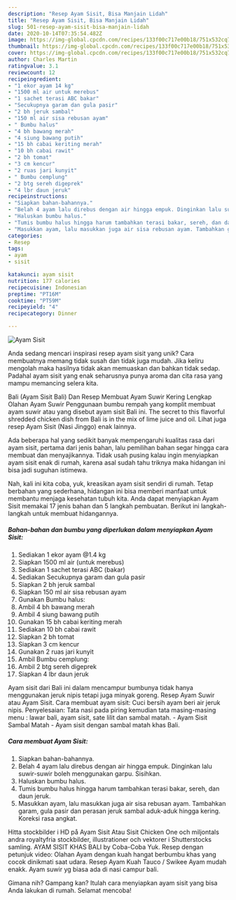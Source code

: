 ```yaml
---
description: "Resep Ayam Sisit, Bisa Manjain Lidah"
title: "Resep Ayam Sisit, Bisa Manjain Lidah"
slug: 501-resep-ayam-sisit-bisa-manjain-lidah
date: 2020-10-14T07:35:54.482Z
image: https://img-global.cpcdn.com/recipes/133f00c717e00b18/751x532cq70/ayam-sisit-foto-resep-utama.jpg
thumbnail: https://img-global.cpcdn.com/recipes/133f00c717e00b18/751x532cq70/ayam-sisit-foto-resep-utama.jpg
cover: https://img-global.cpcdn.com/recipes/133f00c717e00b18/751x532cq70/ayam-sisit-foto-resep-utama.jpg
author: Charles Martin
ratingvalue: 3.1
reviewcount: 12
recipeingredient:
- "1 ekor ayam 14 kg"
- "1500 ml air untuk merebus"
- "1 sachet terasi ABC bakar"
- "Secukupnya garam dan gula pasir"
- "2 bh jeruk sambal"
- "150 ml air sisa rebusan ayam"
- " Bumbu halus"
- "4 bh bawang merah"
- "4 siung bawang putih"
- "15 bh cabai keriting merah"
- "10 bh cabai rawit"
- "2 bh tomat"
- "3 cm kencur"
- "2 ruas jari kunyit"
- " Bumbu cemplung"
- "2 btg sereh digeprek"
- "4 lbr daun jeruk"
recipeinstructions:
- "Siapkan bahan-bahannya."
- "Belah 4 ayam lalu direbus dengan air hingga empuk. Dinginkan lalu suwir-suwir boleh menggunakan garpu. Sisihkan."
- "Haluskan bumbu halus."
- "Tumis bumbu halus hingga harum tambahkan terasi bakar, sereh, dan daun jeruk."
- "Masukkan ayam, lalu masukkan juga air sisa rebusan ayam. Tambahkan garam, gula pasir dan perasan jeruk sambal aduk-aduk hingga kering. Koreksi rasa angkat."
categories:
- Resep
tags:
- ayam
- sisit

katakunci: ayam sisit 
nutrition: 177 calories
recipecuisine: Indonesian
preptime: "PT16M"
cooktime: "PT59M"
recipeyield: "4"
recipecategory: Dinner

---
```



![Ayam Sisit](https://img-global.cpcdn.com/recipes/133f00c717e00b18/751x532cq70/ayam-sisit-foto-resep-utama.jpg)

Anda sedang mencari inspirasi resep ayam sisit yang unik? Cara membuatnya memang tidak susah dan tidak juga mudah. Jika keliru mengolah maka hasilnya tidak akan memuaskan dan bahkan tidak sedap. Padahal ayam sisit yang enak seharusnya punya aroma dan cita rasa yang mampu memancing selera kita.

Bali (Ayam Sisit Bali) Dan Resep Membuat Ayam Suwir Kering Lengkap Olahan Ayam Suwir Penggunaan bumbu rempah yang komplit membuat ayam suwir atau yang disebut ayam sisit Bali ini. The secret to this flavorful shredded chicken dish from Bali is in the mix of lime juice and oil. Lihat juga resep Ayam Sisit (Nasi Jinggo) enak lainnya.

Ada beberapa hal yang sedikit banyak mempengaruhi kualitas rasa dari ayam sisit, pertama dari jenis bahan, lalu pemilihan bahan segar hingga cara membuat dan menyajikannya. Tidak usah pusing kalau ingin menyiapkan ayam sisit enak di rumah, karena asal sudah tahu triknya maka hidangan ini bisa jadi suguhan istimewa.


Nah, kali ini kita coba, yuk, kreasikan ayam sisit sendiri di rumah. Tetap berbahan yang sederhana, hidangan ini bisa memberi manfaat untuk membantu menjaga kesehatan tubuh kita. Anda dapat menyiapkan Ayam Sisit memakai 17 jenis bahan dan 5 langkah pembuatan. Berikut ini langkah-langkah untuk membuat hidangannya.

<!--inarticleads1-->

##### Bahan-bahan dan bumbu yang diperlukan dalam menyiapkan Ayam Sisit:

1. Sediakan 1 ekor ayam @1.4 kg
1. Siapkan 1500 ml air (untuk merebus)
1. Sediakan 1 sachet terasi ABC (bakar)
1. Sediakan Secukupnya garam dan gula pasir
1. Siapkan 2 bh jeruk sambal
1. Siapkan 150 ml air sisa rebusan ayam
1. Gunakan  Bumbu halus:
1. Ambil 4 bh bawang merah
1. Ambil 4 siung bawang putih
1. Gunakan 15 bh cabai keriting merah
1. Sediakan 10 bh cabai rawit
1. Siapkan 2 bh tomat
1. Siapkan 3 cm kencur
1. Gunakan 2 ruas jari kunyit
1. Ambil  Bumbu cemplung:
1. Ambil 2 btg sereh digeprek
1. Siapkan 4 lbr daun jeruk


Ayam sisit dari Bali ini dalam mencampur bumbunya tidak hanya menggunakan jeruk nipis tetapi juga minyak goreng. Resep Ayam Suwir atau Ayam Sisit. Cara membuat ayam sisit: Cuci bersih ayam beri air jeruk nipis. Penyelesaian: Tata nasi pada piring kemudian tata masing-masing menu : lawar bali, ayam sisit, sate lilit dan sambal matah. - Ayam Sisit Sambal Matah - Ayam sisit dengan sambal matah khas Bali. 

<!--inarticleads2-->

##### Cara membuat Ayam Sisit:

1. Siapkan bahan-bahannya.
1. Belah 4 ayam lalu direbus dengan air hingga empuk. Dinginkan lalu suwir-suwir boleh menggunakan garpu. Sisihkan.
1. Haluskan bumbu halus.
1. Tumis bumbu halus hingga harum tambahkan terasi bakar, sereh, dan daun jeruk.
1. Masukkan ayam, lalu masukkan juga air sisa rebusan ayam. Tambahkan garam, gula pasir dan perasan jeruk sambal aduk-aduk hingga kering. Koreksi rasa angkat.


Hitta stockbilder i HD på Ayam Sisit Atau Sisit Chicken One och miljontals andra royaltyfria stockbilder, illustrationer och vektorer i Shutterstocks samling. AYAM SISIT KHAS BALI by Coba-Coba Yuk. Resep dengan petunjuk video: Olahan Ayam dengan kuah hangat berbumbu khas yang cocok dinikmati saat udara. Resep Ayam Kuah Tauco / Swikee Ayam mudah enakk. Ayam suwir yg biasa ada di nasi campur bali. 

Gimana nih? Gampang kan? Itulah cara menyiapkan ayam sisit yang bisa Anda lakukan di rumah. Selamat mencoba!
